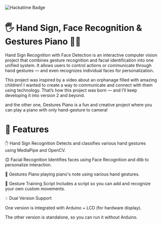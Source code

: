 ![Hackatime Badge](https://hackatime-badge.hackclub.com/U09DKPTAYN4/photoboo)

# 🖐️ Hand Sign, Face Recognition & Gestures Piano 🎹🎼

Hand Sign Recognition with Face Detection is an interactive computer vision project that combines gesture recognition and facial identification into one unified system.
It allows users to control actions or communicate through hand gestures — and even recognizes individual faces for personalization.

This project was inspired by a video about an orphanage filled with amazing children!
I wanted to create a way to communicate and connect with them using technology.
That’s how this project was born — and I’ll keep developing it into version 2 and beyond.

and the other one, Gestures Piano is a fun and creative project where you can play a piano with only hand-gesture to camera!

# 🌟 Features

✋ Hand Sign Recognition
Detects and classifies various hand gestures using MediaPipe and OpenCV.

😊 Facial Recognition
Identifies faces using Face Recognition and dlib to personalize interaction.

🎹 Gestures Piano
playing piano's note using various hand gestures.

🧠 Gesture Training Script
Includes a script so you can add and recognize your own custom movements.

💡 Dual Version Support

One version is integrated with Arduino + LCD (for hardware display).

The other version is standalone, so you can run it without Arduino.
